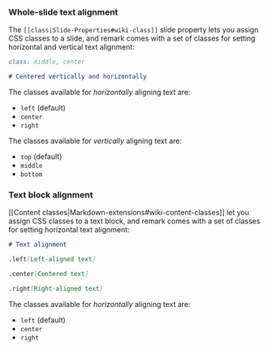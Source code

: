 ### Whole-slide text alignment

The `[[class|Slide-Properties#wiki-class]]` slide property lets you assign CSS classes to a slide, and remark comes with a set of classes for setting horizontal and vertical text alignment:

```markdown
class: middle, center

# Centered vertically and horizontally
```

The classes available for _horizontally_ aligning text are:

* `left` (default)
* `center`
* `right`

The classes available for _vertically_ aligning text are:
* `top` (default)
* `middle`
* `bottom`

### Text block alignment

[[Content classes|Markdown-extensions#wiki-content-classes]] let you assign CSS classes to a text block, and remark comes with a set of classes for setting horizontal text alignment:

```markdown
# Text alignment

.left[Left-aligned text]

.center[Centered text]

.right[Right-aligned text]
```

The classes available for _horizontally_ aligning text are:

* `left` (default)
* `center`
* `right`
